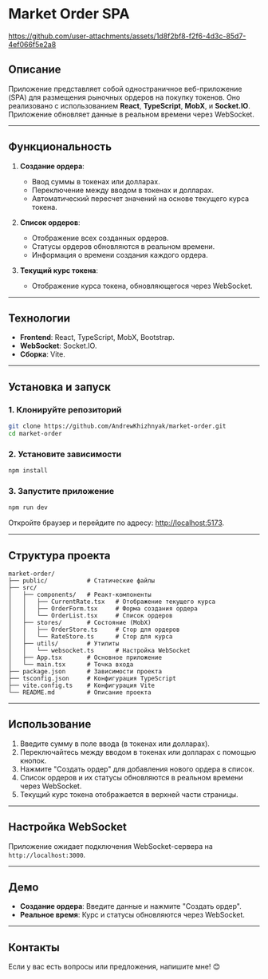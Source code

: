 # Market Order SPA

https://github.com/user-attachments/assets/1d8f2bf8-f2f6-4d3c-85d7-4ef066f5e2a8

## **Описание**

Приложение представляет собой одностраничное веб-приложение (SPA) для размещения рыночных ордеров на покупку токенов. Оно реализовано с использованием **React**, **TypeScript**, **MobX**, и **Socket.IO**. Приложение обновляет данные в реальном времени через WebSocket.

---

## **Функциональность**

1. **Создание ордера**:

   - Ввод суммы в токенах или долларах.
   - Переключение между вводом в токенах и долларах.
   - Автоматический пересчет значений на основе текущего курса токена.

2. **Список ордеров**:

   - Отображение всех созданных ордеров.
   - Статусы ордеров обновляются в реальном времени.
   - Информация о времени создания каждого ордера.

3. **Текущий курс токена**:
   - Отображение курса токена, обновляющегося через WebSocket.

---

## **Технологии**

- **Frontend**: React, TypeScript, MobX, Bootstrap.
- **WebSocket**: Socket.IO.
- **Сборка**: Vite.

---

## **Установка и запуск**

### **1. Клонируйте репозиторий**

```bash
git clone https://github.com/AndrewKhizhnyak/market-order.git
cd market-order
```

### **2. Установите зависимости**

```bash
npm install
```

### **3. Запустите приложение**

```bash
npm run dev
```

Откройте браузер и перейдите по адресу: [http://localhost:5173](http://localhost:5173).

---

## **Структура проекта**

```plaintext
market-order/
├── public/           # Статические файлы
├── src/
│   ├── components/   # Реакт-компоненты
│   │   ├── CurrentRate.tsx   # Отображение текущего курса
│   │   ├── OrderForm.tsx     # Форма создания ордера
│   │   └── OrderList.tsx     # Список ордеров
│   ├── stores/       # Состояние (MobX)
│   │   ├── OrderStore.ts     # Стор для ордеров
│   │   └── RateStore.ts      # Стор для курса
│   ├── utils/        # Утилиты
│   │   └── websocket.ts      # Настройка WebSocket
│   ├── App.tsx       # Основное приложение
│   └── main.tsx      # Точка входа
├── package.json      # Зависимости проекта
├── tsconfig.json     # Конфигурация TypeScript
├── vite.config.ts    # Конфигурация Vite
└── README.md         # Описание проекта
```

---

## **Использование**

1. Введите сумму в поле ввода (в токенах или долларах).
2. Переключайтесь между вводом в токенах или долларах с помощью кнопок.
3. Нажмите "Создать ордер" для добавления нового ордера в список.
4. Список ордеров и их статусы обновляются в реальном времени через WebSocket.
5. Текущий курс токена отображается в верхней части страницы.

---

## **Настройка WebSocket**

Приложение ожидает подключения WebSocket-сервера на `http://localhost:3000`.

---

## **Демо**

- **Создание ордера**: Введите данные и нажмите "Создать ордер".
- **Реальное время**: Курс и статусы обновляются через WebSocket.

---

## **Контакты**

Если у вас есть вопросы или предложения, напишите мне! 😊
